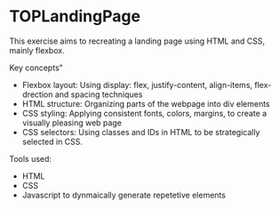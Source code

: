 # TOPLandingPage
This exercise aims to recreating a landing page using HTML and CSS, mainly flexbox.

Key concepts"
  - Flexbox layout: Using display: flex, justify-content, align-items, flex-drection and spacing techniques
  - HTML structure: Organizing parts of the webpage into div elements
  - CSS styling: Applying consistent fonts, colors, margins, to create a visually pleasing web page
  - CSS selectors: Using classes and IDs in HTML to be strategically selected in CSS.

Tools used:
  - HTML
  - CSS
  - Javascript to dynmaically generate repetetive elements
